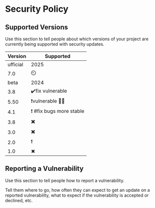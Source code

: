 # Security Policy

## Supported Versions

Use this section to tell people about which versions of your project are
currently being supported with security updates.

| Version | Supported          |
| ------- | ------------------ |
| ufficial  |   2025         |
|  7.0   |      ⏲️           |  
| beta   |    2024       |
| 3.8    |     ✔️fix vulnerable         |
| 5.50    |   ❗vulnerable 🕵️‍♂️        |
|  4.1   |    ❗ #fix bugs more stable  |
| 3.8    |       ✖️        |
|  3.0   |       ✖️           |
|  2.0   |      ❗             |
|  1.0   |      ✖             |

## Reporting a Vulnerability

Use this section to tell people how to report a vulnerability.

Tell them where to go, how often they can expect to get an update on a
reported vulnerability, what to expect if the vulnerability is accepted or
declined, etc.
